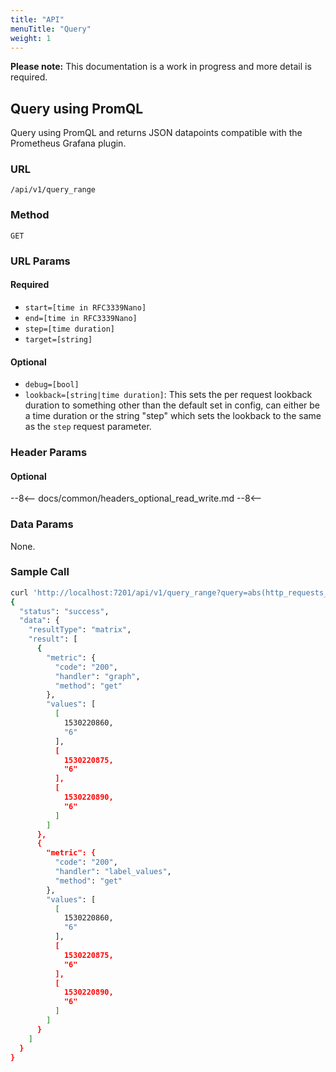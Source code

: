 ```yaml
---
title: "API"
menuTitle: "Query"
weight: 1
---
```



**Please note:** This documentation is a work in progress and more detail is required.

## Query using PromQL

Query using PromQL and returns JSON datapoints compatible with the Prometheus Grafana plugin.

### URL

`/api/v1/query_range`

### Method

`GET`

### URL Params

#### Required

- `start=[time in RFC3339Nano]`
- `end=[time in RFC3339Nano]`
- `step=[time duration]`
- `target=[string]`

#### Optional

- `debug=[bool]`
- `lookback=[string|time duration]`: This sets the per request lookback duration to something other than the default set in config, can either be a time duration or the string "step" which sets the lookback to the same as the `step` request parameter.

### Header Params

#### Optional

--8<--
docs/common/headers_optional_read_write.md
--8<--

### Data Params

None.

### Sample Call

<!-- 
Note: keep this example similar to the one found in coordinator API 
documentation for consistency/ease of readers.
-->
```bash
curl 'http://localhost:7201/api/v1/query_range?query=abs(http_requests_total)&start=1530220860&end=1530220900&step=15s'
{
  "status": "success",
  "data": {
    "resultType": "matrix",
    "result": [
      {
        "metric": {
          "code": "200",
          "handler": "graph",
          "method": "get"
        },
        "values": [
          [
            1530220860,
            "6"
          ],
          [
            1530220875,
            "6"
          ],
          [
            1530220890,
            "6"
          ]
        ]
      },
      {
        "metric": {
          "code": "200",
          "handler": "label_values",
          "method": "get"
        },
        "values": [
          [
            1530220860,
            "6"
          ],
          [
            1530220875,
            "6"
          ],
          [
            1530220890,
            "6"
          ]
        ]
      }
    ]
  }
}
```
